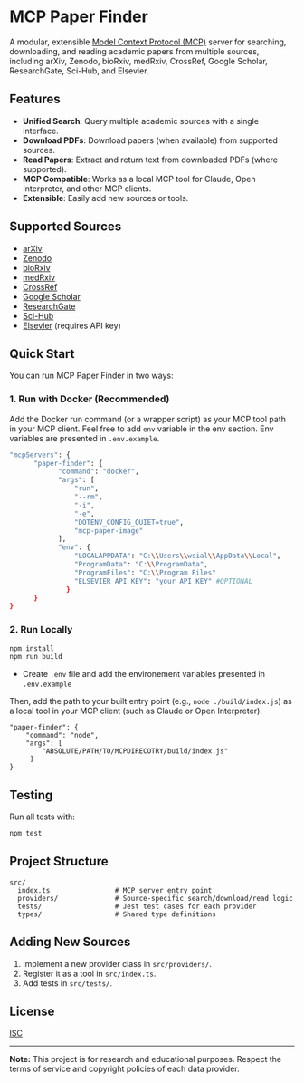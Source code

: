 # MCP Paper Finder

A modular, extensible [Model Context Protocol (MCP)](https://github.com/modelcontextprotocol/spec) server for searching, downloading, and reading academic papers from multiple sources, including arXiv, Zenodo, bioRxiv, medRxiv, CrossRef, Google Scholar, ResearchGate, Sci-Hub, and Elsevier.

## Features

- **Unified Search**: Query multiple academic sources with a single interface.
- **Download PDFs**: Download papers (when available) from supported sources.
- **Read Papers**: Extract and return text from downloaded PDFs (where supported).
- **MCP Compatible**: Works as a local MCP tool for Claude, Open Interpreter, and other MCP clients.
- **Extensible**: Easily add new sources or tools.

## Supported Sources

- [arXiv](https://arxiv.org)
- [Zenodo](https://zenodo.org)
- [bioRxiv](https://www.biorxiv.org)
- [medRxiv](https://www.medrxiv.org)
- [CrossRef](https://www.crossref.org)
- [Google Scholar](https://scholar.google.com)
- [ResearchGate](https://www.researchgate.net)
- [Sci-Hub](https://sci-hub.st)
- [Elsevier](https://www.elsevier.com) (requires API key)

## Quick Start

You can run MCP Paper Finder in two ways:

### 1. Run with Docker (Recommended)

Add the Docker run command (or a wrapper script) as your MCP tool path in your MCP client. Feel free to add `env` variable in the env section. Env variables are presented in `.env.example`.

```sh
"mcpServers": {
      "paper-finder": {
            "command": "docker",
            "args": [
                "run",
                "--rm",
                "-i",
                "-e",
                "DOTENV_CONFIG_QUIET=true",
                "mcp-paper-image"
            ],
            "env": {
                "LOCALAPPDATA": "C:\\Users\\wsial\\AppData\\Local",
                "ProgramData": "C:\\ProgramData",
                "ProgramFiles": "C:\\Program Files"
                "ELSEVIER_API_KEY": "your API KEY" #OPTIONAL
              }
      }
}
```

### 2. Run Locally

```sh
npm install
npm run build
```

- Create `.env` file and add the environement variables presented in `.env.example`

Then, add the path to your built entry point (e.g., `node ./build/index.js`) as a local tool in your MCP client (such as Claude or Open Interpreter).
```
"paper-finder": {
    "command": "node",
    "args": [
        "ABSOLUTE/PATH/TO/MCPDIRECOTRY/build/index.js"
     ]
}
```

## Testing

Run all tests with:

```sh
npm test
```

## Project Structure

```
src/
  index.ts                # MCP server entry point
  providers/              # Source-specific search/download/read logic
  tests/                  # Jest test cases for each provider
  types/                  # Shared type definitions
```

## Adding New Sources

1. Implement a new provider class in `src/providers/`.
2. Register it as a tool in `src/index.ts`.
3. Add tests in `src/tests/`.

## License

[ISC](LICENSE)

---

**Note:** This project is for research and educational purposes. Respect the terms of service and copyright policies of each data provider.